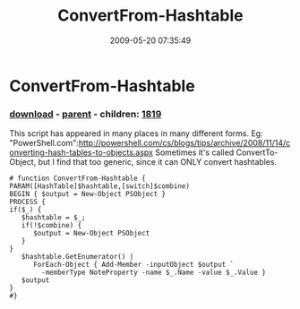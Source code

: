 ﻿---
pid:            1118
poster:         Joel Bennett
title:          ConvertFrom-Hashtable
date:           2009-05-20 07:35:49
format:         posh
parent:         1117
parent:         1117
children:       1819
---

# ConvertFrom-Hashtable

### [download](1118.ps1) - [parent](1117.md) - children: [1819](1819.md)

This script has appeared in many places in many different forms. Eg: "PowerShell.com":http://powershell.com/cs/blogs/tips/archive/2008/11/14/converting-hash-tables-to-objects.aspx Sometimes it's called ConvertTo-Object, but I find that too generic, since it can ONLY convert hashtables. 

```posh
# function ConvertFrom-Hashtable {
PARAM([HashTable]$hashtable,[switch]$combine)
BEGIN { $output = New-Object PSObject }
PROCESS {
if($_) { 
   $hashtable = $_;
   if(!$combine) {
      $output = New-Object PSObject
   }
}
   $hashtable.GetEnumerator() | 
      ForEach-Object { Add-Member -inputObject $output `
	  	-memberType NoteProperty -name $_.Name -value $_.Value }
   $output
}
#}
```
